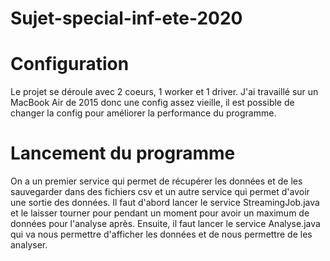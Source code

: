 # Sujet-special-inf-ete-2020

# Configuration
Le projet se déroule avec 2 coeurs, 1 worker et 1 driver.
J'ai travaillé sur un MacBook Air de 2015 donc une config assez vieille, il est possible de changer la config pour améliorer la performance du programme.

# Lancement du programme
On a un premier service qui permet de récupérer les données et de les sauvegarder dans des fichiers csv et un autre service qui permet d'avoir une sortie des données.
Il faut d'abord lancer le service StreamingJob.java et le laisser tourner pour pendant un moment pour avoir un maximum de données pour l'analyse après.
Ensuite, il faut lancer le service Analyse.java qui va nous permettre d'afficher les données et de nous permettre de les analyser.
